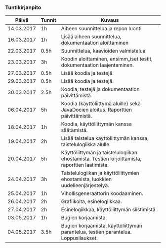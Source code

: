 ### Tuntikirjanpito
Päivä | Tunnit | Kuvaus
--------------- | ----- | ------
14.03.2017 | 1h | Aiheen suunnittelua ja repon luonti
16.03.2017 | 1h | Lisää aiheen suunnittelua, dokumentaation aloittaminen
22.03.2017 | 0.5h | Suunnittelua, kaavioiden valmistelua
23.03.2017 | 3h | Koodin aloittaminen, ensimm„iset testit, dokumentaation laajentaminen.
27.03.2017 | 0.5h | Lisää koodia ja testejä.
29.03.2017 | 0.5h | Lisää koodia ja testejä.
30.03.2017 | 2.5h | Koodia, testejä ja dokumentaation päivittämistä.
06.04.2017 | 5h | Koodia (käyttöliittymä aluille) sekä JavaDocien aloitus. Raporttien päivittämistä.
18.04.2017 | 1h | Koodia, käyttöliittymän kanssa säätämistä.
19.04.2017 | 2h | Lisää taistelua käyttöliittymän kanssa, taistelulogiikka alulle.
20.04.2017 | 5h | Käyttöliittymän ja taistelulogiikan ehostamista. Testien kirjoittamista, raporttien laatimista.
24.04.2017 | 3h | Taistelulogiikan ja käyttöliittymien ehostamista, luokkien uudelleenjärjestelyä.
25.04.2017 | 1h | Vihollisgeneraattorin koodaaminen.
26.04.2017 | 2h | Grafiikoita, esinelogiikkaa.
27.04.2017 | 2h | Esinelogiikkaa, käyttöliittymän siistimistä.
03.05.2017 | 1h | Bugien korjaamista.
04.05.2017 | 3.5h | Bugien korjaamista, käyttöliittymän parantelua, testien parantelua. Loppusilaukset.
